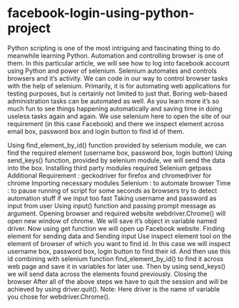 # facebook-login-using-python-project
Python scripting is one of the most intriguing and fascinating thing to do meanwhile learning Python. Automation and controlling browser is one of them.  In this particular article, we will see how to log into facebook account using Python and power of selenium.  Selenium automates and controls browsers and it’s activity. We can code in our way to control browser tasks with the help of selenium. Primarily, it is for automating web applications for testing purposes, but is certainly not limited to just that. Boring web-based administration tasks can be automated as well. As you learn more it’s so much fun to see things happening automatically and saving time in doing useless tasks again and again.
We use selenium here to open the site of our requirement (in this case Facebook) and there we inspect element across email box, password box and login button to find id of them.

Using find_element_by_id() function provided by selenium module, we can find the required element (username box, password box, login button)
Using send_keys() function, provided by selenium module, we will send the data into the box.
Installing third party modules required
Selenium 
getpass
Additional Requirement : geckodriver for firefox and 
                         chromedriver for chrome
Importing necessary modules
Selenium : to automate browser
Time : to pause running of script for some seconds as browsers try to detect automation stuff if we input too fast
Taking username and password as input from user
Using input() function and passing prompt message as argument.
Opening browser and required website
webdriver.Chrome() will open new window of chrome. We will save it’s object in variable named driver.
Now using get function we will open up Facebook website.
Finding element for sending data and Sending input
Use inspect element tool on the element of browser of which you want to find id. In this case we will inspect username box, password box, login button to find their id. And then use this id combining with selenium function find_element_by_id() to find it across web page and save it in variables for later use. Then by using send_keys() we will send data across the elements found previously.
Closing the browser
After all of the above steps we have to quit the session and will be achieved by using driver.quit().
Note: Here driver is the name of variable you chose for webdriver.Chrome().
